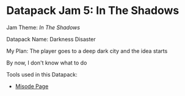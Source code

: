 # Datapack Jam 5: In The Shadows

Jam Theme: *In The Shadows*

Datapack Name: Darkness Disaster

My Plan: The player goes to a deep dark city and the idea starts

By now, I don't know what to do

Tools used in this Datapack:
- [Misode Page](https://misode.github.io)